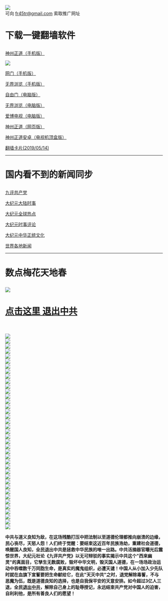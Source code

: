 <a name="1" id="1" target="_blank"></a> <span id="1"></span>
<a name="2" id="2" target="_blank"></a> <span id="2"></span>
<a name="3" id="3" target="_blank"></a> <span id="3"></span>
<a name="4" id="4" target="_blank"></a> <span id="4"></span>
<a name="5" id="5" target="_blank"></a> <span id="5"></span>
<a name="6" id="6" target="_blank"></a> <span id="6"></span>
<a name="7" id="7" target="_blank"></a> <span id="7"></span>
<a name="8" id="8" target="_blank"></a> <span id="8"></span>
<a name="9" id="9" target="_blank"></a> <span id="9"></span>
<img src="https://raw.githubusercontent.com/szzd3/1/master/t/fq1.jpg"><br>
可向 fr45tr@gmail.com 索取推广网址
<h1><p><strong>下载一键翻墙软件</strong></p></h1>
<p><a href="https://git.io/vQjqe">神州正道（手机版）</a><img src="https://raw.githubusercontent.com/hao369/a/master/benzoutuijian.gif" alt=""></p>
<img src="https://raw.githubusercontent.com/szzd3/1/master/t/sz.jpg"><br>
<p><a href="https://git.io/ogatea2">网门（手机版）</a><img src="https://raw.githubusercontent.com/hao369/a/master/benzoutuijian.gif" alt=""></p>
<p><a href="https://raw.githubusercontent.com/wujieliulan/download/master/um.apk?raw=true">无界浏览（手机版）</a></p>
<p><a href="https://git.io/fgp">自由门（电脑版）</a><img src="https://raw.githubusercontent.com/hao369/a/master/benzoutuijian.gif" alt=""></p>
<p><a href="https://git.io/vEJlj">无界浏览（电脑版）</a><img src="https://raw.githubusercontent.com/hao369/a/master/benzoutuijian.gif" alt=""></p>
<p><a href="https://raw.githubusercontent.com/szzd3/szzd1.github.io/master/szzd/iPPOTV.zip">爱博电视（电脑版）</a></p>
<p><a href="https://git.io/fxNjC">神州正道（网页版）</a></p>
<p><a href="https://git.io/vAonz">神州正道安卓（电视机顶盒版）</a></p>
<p><a href="https://git.io/fjIOc">翻墙卡片(2019/05/14)</a></p>
<hr>
<h1><p><strong>国内看不到的新闻同步</strong></p></h1>
<p><a target="_blank" href="https://git.io/fj0Tk">九评共产党</a></p>
<p><a target="_blank" href="https://git.io/fj0UM">大纪元大陆时事</a></p>
<p><a target="_blank" href="https://git.io/fj0TI">大纪元全球热点</a></p>
<p><a target="_blank" href="https://git.io/fj0Tt">大纪元时事评论</a></p>
<p><a target="_blank" href="https://git.io/fj0Tm">大纪元中华正统文化</a></p>
<p><a target="_blank" href="https://git.io/toutiao">世界各地新闻</a></p>
<hr>
<h1><p><strong>数点梅花天地春</strong></p></h1>
<img src="https://raw.githubusercontent.com/szzd3/1/master/t/01.jpg">
<h1><strong><a href="https://s3-us-west-1.amazonaws.com/ogaten/show.htm?ogQuit.aspx&from=852" rel="nofollow">点击这里 退出中共</a></strong></h1><br>
<br>
<img src="https://raw.githubusercontent.com/szzd3/1/master/t/03.jpg"><br>
<img src="https://raw.githubusercontent.com/szzd3/1/master/t/04.jpg"><br>
<img src="https://raw.githubusercontent.com/szzd3/1/master/t/06.jpg"><br>
<img src="https://raw.githubusercontent.com/szzd3/1/master/t/07.jpg"><br>
<img src="https://raw.githubusercontent.com/szzd3/1/master/t/10.jpg"><br>
<img src="https://raw.githubusercontent.com/szzd3/1/master/t/11.jpg"><br>
<img src="https://raw.githubusercontent.com/szzd3/1/master/t/12.jpg"><br>
<img src="https://raw.githubusercontent.com/szzd3/1/master/t/13.jpg"><br>
<img src="https://raw.githubusercontent.com/szzd3/1/master/t/14.jpg"><br>
<img src="https://raw.githubusercontent.com/szzd3/1/master/t/15.jpg"><br>
<img src="https://raw.githubusercontent.com/szzd3/1/master/t/16.jpg"><br>
<img src="https://raw.githubusercontent.com/szzd3/1/master/t/17.jpg"><br>
<img src="https://raw.githubusercontent.com/szzd3/1/master/t/18.jpg"><br>
<img src="https://raw.githubusercontent.com/szzd3/1/master/t/19.jpg"><br>
<img src="https://raw.githubusercontent.com/szzd3/1/master/t/20.jpg"><br>
<img src="https://raw.githubusercontent.com/szzd3/1/master/t/21.jpg"><br>
<img src="https://raw.githubusercontent.com/szzd3/1/master/t/22.jpg"><br>
<img src="https://raw.githubusercontent.com/szzd3/1/master/t/23.jpg"><br>
<img src="https://raw.githubusercontent.com/szzd3/1/master/t/24.jpg"><br>
<img src="https://raw.githubusercontent.com/szzd3/1/master/t/25.jpg"><br>
<img src="https://raw.githubusercontent.com/szzd3/1/master/t/26.jpg"><br>
<img src="https://raw.githubusercontent.com/szzd3/1/master/t/27.jpg"><br>
<img src="https://raw.githubusercontent.com/szzd3/1/master/t/28.jpg"><br>
<img src="https://raw.githubusercontent.com/szzd3/1/master/t/29.jpg"><br>
<img src="https://raw.githubusercontent.com/szzd3/1/master/t/30.jpg"><br>
<img src="https://raw.githubusercontent.com/szzd3/1/master/t/31.jpg"><br>
<img src="https://raw.githubusercontent.com/szzd3/1/master/t/32.jpg"><br>
<img src="https://raw.githubusercontent.com/szzd3/1/master/t/33.jpg"><br>
<img src="https://raw.githubusercontent.com/szzd3/1/master/t/34.jpg"><br>
<img src="https://raw.githubusercontent.com/szzd3/1/master/t/35.jpg"><br>
<img src="https://raw.githubusercontent.com/szzd3/1/master/t/36.jpg"><br>
<img src="https://raw.githubusercontent.com/szzd3/1/master/t/37.jpg"><br>
<img src="https://raw.githubusercontent.com/szzd3/1/master/t/38.jpg"><br>
<img src="https://raw.githubusercontent.com/szzd3/1/master/t/39.jpg"><br>
<img src="https://raw.githubusercontent.com/szzd3/1/master/t/40.jpg"><br>
<img src="https://raw.githubusercontent.com/szzd3/1/master/t/41.jpg"><br>
<img src="https://raw.githubusercontent.com/szzd3/1/master/t/42.jpg"><br>
<img src="https://raw.githubusercontent.com/szzd3/1/master/t/43.jpg"><br>
<img src="https://raw.githubusercontent.com/szzd3/1/master/t/44.jpg"><br>
<p><p><strong>中共与道义良知为敌，在这场残酷打压中把法制以至道德伦理都推向崩溃的边缘，民心丧尽，天怒人怨！人们终于觉醒：要结束这近百年民族浩劫，重建社会道德，唤醒国人良知，全民退出中共是拯救中华民族的唯一出路。中共活摘器官曝光后震惊世界，大纪元社论《九评共产党》以无可辩驳的事实揭示中共这个"西来幽灵"的真面目，它孳生无数腐败，毁坏中华文明，毁灭国人道德，在一场场政治运动中吞噬数千万同胞生命，是真实的魔鬼组织，必遭天谴！中国人从小加入少先队时就在血旗下宣誓要把生命献给它，在此"天灭中共"之时，退党解除毒誓，不与恶魔为伍，既是道德良知的选择，也是自我保平安的天意安排。如今超过3亿人三退，全民<a href="https://s3-us-west-1.amazonaws.com/ogaten/show.htm?ogQuit.aspx&from=852" rel="nofollow">退出中共</a>，解除自己身上的耻辱授记，永远结束共产党对中国人的迫害，自利利他，是所有善良人们的愿望！</strong></p></p>
